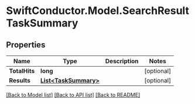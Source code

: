 # SwiftConductor.Model.SearchResultTaskSummary

## Properties

Name | Type | Description | Notes
------------ | ------------- | ------------- | -------------
**TotalHits** | **long** |  | [optional] 
**Results** | [**List&lt;TaskSummary&gt;**](TaskSummary.md) |  | [optional] 

[[Back to Model list]](../README.md#documentation-for-models) [[Back to API list]](../README.md#documentation-for-api-endpoints) [[Back to README]](../README.md)

